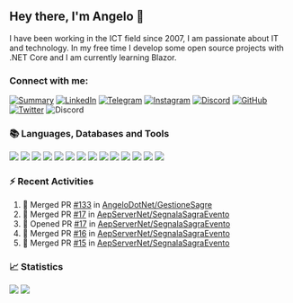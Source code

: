 ## Hey there, I'm Angelo 👋

<!-- ### Profile -->
I have been working in the ICT field since 2007, I am passionate about IT and technology. In my free time I develop some open source projects with .NET Core and I am currently learning Blazor.<br>


### Connect with me:
[![Summary](https://img.shields.io/badge/summary-%23990000.svg?style=for-the-badge&logo=github&logoColor=white)](https://resume.github.io/?AngeloDotNet)
[![LinkedIn](https://img.shields.io/badge/LinkedIn-0077B5?style=for-the-badge&logo=linkedin&logoColor=white)](https://www.linkedin.com/in/pirolaangelo/)
[![Telegram](https://img.shields.io/badge/Telegram-2CA5E0?style=for-the-badge&logo=telegram&logoColor=white)](https://t.me/angeloIT87)
[![Instagram](https://img.shields.io/badge/Instagram-E4405F?style=for-the-badge&logo=instagram&logoColor=white)](https://www.instagram.com/angeloit87/)
[![Discord](https://img.shields.io/badge/Discord-5865F2?style=for-the-badge&logo=discord&logoColor=white)](https://discord.gg/JTDhH53Kya)
[![GitHub](https://img.shields.io/badge/GitHub-100000?style=for-the-badge&logo=github&logoColor=white)](https://github.com/angelodotnet)
[![Twitter](https://img.shields.io/badge/Twitter-1DA1F2?style=for-the-badge&logo=twitter&logoColor=white)](https://twitter.com/angeloit87/)
![Discord](https://img.shields.io/discord/830840397373898762?style=for-the-badge)


### :books: Languages, Databases and Tools<br>  

<!--### Editors, Framework and Languages:-->
[![](https://img.shields.io/badge/Visual_Studio-5C2D91?style=for-the-badge&logo=visual%20studio&logoColor=white)]()
[![](https://img.shields.io/badge/Visual_Studio_Code-0078D4?style=for-the-badge&logo=visual%20studio%20code&logoColor=white)]()
[![](https://img.shields.io/badge/.NET-5C2D91?style=for-the-badge&logo=.net&logoColor=white)]()
[![](https://img.shields.io/badge/C%23-239120?style=for-the-badge&logo=c-sharp&logoColor=white)]()
[![](https://img.shields.io/badge/HTML5-E34F26?style=for-the-badge&logo=html5&logoColor=white)]()
[![](https://img.shields.io/badge/CSS3-1572B6?style=for-the-badge&logo=css3&logoColor=white)]()
[![](https://img.shields.io/badge/Bootstrap-563D7C?style=for-the-badge&logo=bootstrap&logoColor=white)]()
[![](https://img.shields.io/badge/jQuery-0769AD?style=for-the-badge&logo=jquery&logoColor=white)]()
[![](https://img.shields.io/badge/Docker-2496ED?style=for-the-badge&logo=docker&logoColor=white)]()
[![](https://img.shields.io/badge/Git-E34F26?style=for-the-badge&logo=git&logoColor=white)]()
[![](https://img.shields.io/badge/Microsoft_SQL_Server-CC2927?style=for-the-badge&logo=microsoft-sql-server&logoColor=white)]()
[![](https://img.shields.io/badge/SQLite-07405E?style=for-the-badge&logo=sqlite&logoColor=white)]()
[![](https://img.shields.io/badge/MySQL-00000F?style=for-the-badge&logo=mysql&logoColor=white)]()
[![](https://img.shields.io/badge/PostgreSQL-316192?style=for-the-badge&logo=postgresql&logoColor=white)]()


### :zap: Recent Activities<br>
  
<!--START_SECTION:activity-->
1. 🎉 Merged PR [#133](https://github.com/AngeloDotNet/GestioneSagre/pull/133) in [AngeloDotNet/GestioneSagre](https://github.com/AngeloDotNet/GestioneSagre)
2. 🎉 Merged PR [#17](https://github.com/AepServerNet/SegnalaSagraEvento/pull/17) in [AepServerNet/SegnalaSagraEvento](https://github.com/AepServerNet/SegnalaSagraEvento)
3. 💪 Opened PR [#17](https://github.com/AepServerNet/SegnalaSagraEvento/pull/17) in [AepServerNet/SegnalaSagraEvento](https://github.com/AepServerNet/SegnalaSagraEvento)
4. 🎉 Merged PR [#16](https://github.com/AepServerNet/SegnalaSagraEvento/pull/16) in [AepServerNet/SegnalaSagraEvento](https://github.com/AepServerNet/SegnalaSagraEvento)
5. 🎉 Merged PR [#15](https://github.com/AepServerNet/SegnalaSagraEvento/pull/15) in [AepServerNet/SegnalaSagraEvento](https://github.com/AepServerNet/SegnalaSagraEvento)
<!--END_SECTION:activity-->

### :chart_with_upwards_trend: Statistics<br>
  
<!--[![card](https://github-readme-stats.vercel.app/api?username=AngeloDotNet&theme=default&show_icons=true)](https://github.com/AngeloDotNet/)-->
<img src="https://github-readme-stats.vercel.app/api?username=AngeloDotNet&theme=default&hide_border=false&include_all_commits=false&count_private=true" />
<img src="https://github-readme-streak-stats.herokuapp.com/?user=AngeloDotNet&theme=default&hide_border=false" />
